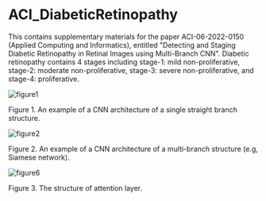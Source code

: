 # ACI_DiabeticRetinopathy
This contains supplementary materials for the paper ACI-06-2022-0150 (Applied Computing and Informatics), entitled "Detecting and Staging Diabetic Retinopathy in Retinal Images using Multi-Branch CNN". Diabetic retinopathy contains 4 stages including stage-1: mild non-proliferative, stage-2: moderate non-proliferative, stage-3: severe non-proliferative, and stage-4: proliferative.

![figure1](https://user-images.githubusercontent.com/109519153/180480024-02e51f51-fb5c-4b79-bfc0-dcfc01e0a507.jpg)

Figure 1. An example of a CNN architecture of a single straight branch structure.

![figure2](https://user-images.githubusercontent.com/109519153/180488300-47965866-0ebc-4f24-86b5-cb72c32a22d6.jpg)

Figure 2. An example of a CNN architecture of a multi-branch structure (e.g, Siamese network).

![figure6](https://user-images.githubusercontent.com/109519153/180490026-26290062-2a49-462b-8f9a-1c4d49966b20.jpg)

Figure 3. The structure of attention layer.
